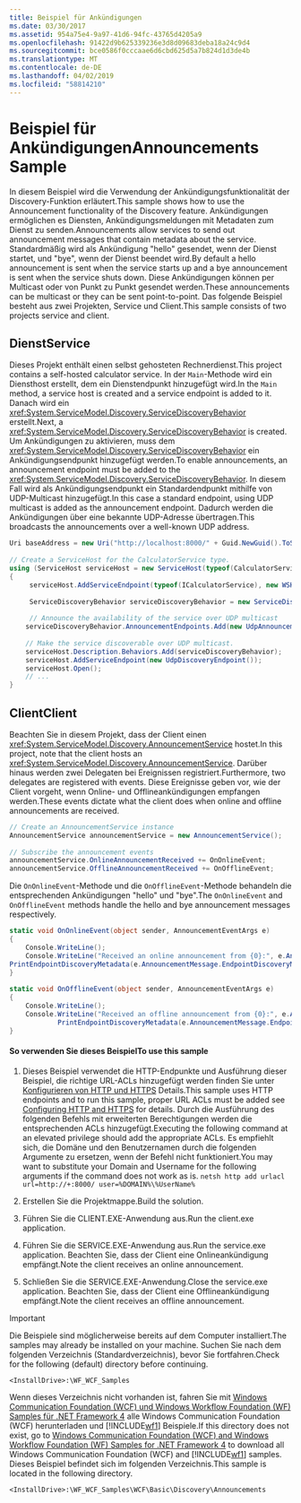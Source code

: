 ```yaml
---
title: Beispiel für Ankündigungen
ms.date: 03/30/2017
ms.assetid: 954a75e4-9a97-41d6-94fc-43765d4205a9
ms.openlocfilehash: 91422d9b625339236e3d8d09683deba18a24c9d4
ms.sourcegitcommit: bce0586f0cccaae6d6cbd625d5a7b824d1d3de4b
ms.translationtype: MT
ms.contentlocale: de-DE
ms.lasthandoff: 04/02/2019
ms.locfileid: "58814210"
---
```

# <a name="announcements-sample"></a><span data-ttu-id="f9f30-102">Beispiel für Ankündigungen</span><span class="sxs-lookup"><span data-stu-id="f9f30-102">Announcements Sample</span></span>
<span data-ttu-id="f9f30-103">In diesem Beispiel wird die Verwendung der Ankündigungsfunktionalität der Discovery-Funktion erläutert.</span><span class="sxs-lookup"><span data-stu-id="f9f30-103">This sample shows how to use the Announcement functionality of the Discovery feature.</span></span> <span data-ttu-id="f9f30-104">Ankündigungen ermöglichen es Diensten, Ankündigungsmeldungen mit Metadaten zum Dienst zu senden.</span><span class="sxs-lookup"><span data-stu-id="f9f30-104">Announcements allow services to send out announcement messages that contain metadata about the service.</span></span> <span data-ttu-id="f9f30-105">Standardmäßig wird als Ankündigung "hello" gesendet, wenn der Dienst startet, und "bye", wenn der Dienst beendet wird.</span><span class="sxs-lookup"><span data-stu-id="f9f30-105">By default a hello announcement is sent when the service starts up and a bye announcement is sent when the service shuts down.</span></span> <span data-ttu-id="f9f30-106">Diese Ankündigungen können per Multicast oder von Punkt zu Punkt gesendet werden.</span><span class="sxs-lookup"><span data-stu-id="f9f30-106">These announcements can be multicast or they can be sent point-to-point.</span></span> <span data-ttu-id="f9f30-107">Das folgende Beispiel besteht aus zwei Projekten, Service und Client.</span><span class="sxs-lookup"><span data-stu-id="f9f30-107">This sample consists of two projects service and client.</span></span>  
  
## <a name="service"></a><span data-ttu-id="f9f30-108">Dienst</span><span class="sxs-lookup"><span data-stu-id="f9f30-108">Service</span></span>  
 <span data-ttu-id="f9f30-109">Dieses Projekt enthält einen selbst gehosteten Rechnerdienst.</span><span class="sxs-lookup"><span data-stu-id="f9f30-109">This project contains a self-hosted calculator service.</span></span> <span data-ttu-id="f9f30-110">In der `Main`-Methode wird ein Diensthost erstellt, dem ein Dienstendpunkt hinzugefügt wird.</span><span class="sxs-lookup"><span data-stu-id="f9f30-110">In the `Main` method, a service host is created and a service endpoint is added to it.</span></span> <span data-ttu-id="f9f30-111">Danach wird ein <xref:System.ServiceModel.Discovery.ServiceDiscoveryBehavior> erstellt.</span><span class="sxs-lookup"><span data-stu-id="f9f30-111">Next, a <xref:System.ServiceModel.Discovery.ServiceDiscoveryBehavior> is created.</span></span> <span data-ttu-id="f9f30-112">Um Ankündigungen zu aktivieren, muss dem <xref:System.ServiceModel.Discovery.ServiceDiscoveryBehavior> ein Ankündigungsendpunkt hinzugefügt werden.</span><span class="sxs-lookup"><span data-stu-id="f9f30-112">To enable announcements, an announcement endpoint must be added to the <xref:System.ServiceModel.Discovery.ServiceDiscoveryBehavior>.</span></span> <span data-ttu-id="f9f30-113">In diesem Fall wird als Ankündigungsendpunkt ein Standardendpunkt mithilfe von UDP-Multicast hinzugefügt.</span><span class="sxs-lookup"><span data-stu-id="f9f30-113">In this case a standard endpoint, using UDP multicast is added as the announcement endpoint.</span></span> <span data-ttu-id="f9f30-114">Dadurch werden die Ankündigungen über eine bekannte UDP-Adresse übertragen.</span><span class="sxs-lookup"><span data-stu-id="f9f30-114">This broadcasts the announcements over a well-known UDP address.</span></span>  
  
```csharp
Uri baseAddress = new Uri("http://localhost:8000/" + Guid.NewGuid().ToString());  
  
// Create a ServiceHost for the CalculatorService type.  
using (ServiceHost serviceHost = new ServiceHost(typeof(CalculatorService), baseAddress))  
{  
     serviceHost.AddServiceEndpoint(typeof(ICalculatorService), new WSHttpBinding(), String.Empty);  
  
     ServiceDiscoveryBehavior serviceDiscoveryBehavior = new ServiceDiscoveryBehavior();  
  
     // Announce the availability of the service over UDP multicast  
    serviceDiscoveryBehavior.AnnouncementEndpoints.Add(new UdpAnnouncementEndpoint());  
  
    // Make the service discoverable over UDP multicast.  
    serviceHost.Description.Behaviors.Add(serviceDiscoveryBehavior);                  
    serviceHost.AddServiceEndpoint(new UdpDiscoveryEndpoint());  
    serviceHost.Open();  
    // ...  
}  
```  
  
## <a name="client"></a><span data-ttu-id="f9f30-115">Client</span><span class="sxs-lookup"><span data-stu-id="f9f30-115">Client</span></span>  
 <span data-ttu-id="f9f30-116">Beachten Sie in diesem Projekt, dass der Client einen <xref:System.ServiceModel.Discovery.AnnouncementService> hostet.</span><span class="sxs-lookup"><span data-stu-id="f9f30-116">In this project, note that the client hosts an <xref:System.ServiceModel.Discovery.AnnouncementService>.</span></span> <span data-ttu-id="f9f30-117">Darüber hinaus werden zwei Delegaten bei Ereignissen registriert.</span><span class="sxs-lookup"><span data-stu-id="f9f30-117">Furthermore, two delegates are registered with events.</span></span> <span data-ttu-id="f9f30-118">Diese Ereignisse geben vor, wie der Client vorgeht, wenn Online- und Offlineankündigungen empfangen werden.</span><span class="sxs-lookup"><span data-stu-id="f9f30-118">These events dictate what the client does when online and offline announcements are received.</span></span>  
  
```csharp
// Create an AnnouncementService instance  
AnnouncementService announcementService = new AnnouncementService();  
  
// Subscribe the announcement events  
announcementService.OnlineAnnouncementReceived += OnOnlineEvent;  
announcementService.OfflineAnnouncementReceived += OnOfflineEvent;  
```  
  
 <span data-ttu-id="f9f30-119">Die `OnOnlineEvent`-Methode und die `OnOfflineEvent`-Methode behandeln die entsprechenden Ankündigungen "hello" und "bye".</span><span class="sxs-lookup"><span data-stu-id="f9f30-119">The `OnOnlineEvent` and `OnOfflineEvent` methods handle the hello and bye announcement messages respectively.</span></span>  
  
```csharp
static void OnOnlineEvent(object sender, AnnouncementEventArgs e)  
{  
    Console.WriteLine();              
    Console.WriteLine("Received an online announcement from {0}:", e.AnnouncementMessage.EndpointDiscoveryMetadata.Address);  
PrintEndpointDiscoveryMetadata(e.AnnouncementMessage.EndpointDiscoveryMetadata);  
}  
  
static void OnOfflineEvent(object sender, AnnouncementEventArgs e)  
{  
    Console.WriteLine();  
    Console.WriteLine("Received an offline announcement from {0}:", e.AnnouncementMessage.EndpointDiscoveryMetadata.Address);  
            PrintEndpointDiscoveryMetadata(e.AnnouncementMessage.EndpointDiscoveryMetadata);  
}  
```  
  
#### <a name="to-use-this-sample"></a><span data-ttu-id="f9f30-120">So verwenden Sie dieses Beispiel</span><span class="sxs-lookup"><span data-stu-id="f9f30-120">To use this sample</span></span>  
  
1.  <span data-ttu-id="f9f30-121">Dieses Beispiel verwendet die HTTP-Endpunkte und Ausführung dieser Beispiel, die richtige URL-ACLs hinzugefügt werden finden Sie unter [Konfigurieren von HTTP und HTTPS](https://go.microsoft.com/fwlink/?LinkId=70353) Details.</span><span class="sxs-lookup"><span data-stu-id="f9f30-121">This sample uses HTTP endpoints and to run this sample, proper URL ACLs must be added see [Configuring HTTP and HTTPS](https://go.microsoft.com/fwlink/?LinkId=70353) for details.</span></span> <span data-ttu-id="f9f30-122">Durch die Ausführung des folgenden Befehls mit erweiterten Berechtigungen werden die entsprechenden ACLs hinzugefügt.</span><span class="sxs-lookup"><span data-stu-id="f9f30-122">Executing the following command at an elevated privilege should add the appropriate ACLs.</span></span> <span data-ttu-id="f9f30-123">Es empfiehlt sich, die Domäne und den Benutzernamen durch die folgenden Argumente zu ersetzen, wenn der Befehl nicht funktioniert.</span><span class="sxs-lookup"><span data-stu-id="f9f30-123">You may want to substitute your Domain and Username for the following arguments if the command does not work as is.</span></span> `netsh http add urlacl url=http://+:8000/ user=%DOMAIN%\%UserName%`  
  
2.  <span data-ttu-id="f9f30-124">Erstellen Sie die Projektmappe.</span><span class="sxs-lookup"><span data-stu-id="f9f30-124">Build the solution.</span></span>  
  
3.  <span data-ttu-id="f9f30-125">Führen Sie die CLIENT.EXE-Anwendung aus.</span><span class="sxs-lookup"><span data-stu-id="f9f30-125">Run the client.exe application.</span></span>  
  
4.  <span data-ttu-id="f9f30-126">Führen Sie die SERVICE.EXE-Anwendung aus.</span><span class="sxs-lookup"><span data-stu-id="f9f30-126">Run the service.exe application.</span></span> <span data-ttu-id="f9f30-127">Beachten Sie, dass der Client eine Onlineankündigung empfängt.</span><span class="sxs-lookup"><span data-stu-id="f9f30-127">Note the client receives an online announcement.</span></span>  
  
5.  <span data-ttu-id="f9f30-128">Schließen Sie die SERVICE.EXE-Anwendung.</span><span class="sxs-lookup"><span data-stu-id="f9f30-128">Close the service.exe application.</span></span> <span data-ttu-id="f9f30-129">Beachten Sie, dass der Client eine Offlineankündigung empfängt.</span><span class="sxs-lookup"><span data-stu-id="f9f30-129">Note the client receives an offline announcement.</span></span>  
  
> [!IMPORTANT]
>  <span data-ttu-id="f9f30-130">Die Beispiele sind möglicherweise bereits auf dem Computer installiert.</span><span class="sxs-lookup"><span data-stu-id="f9f30-130">The samples may already be installed on your machine.</span></span> <span data-ttu-id="f9f30-131">Suchen Sie nach dem folgenden Verzeichnis (Standardverzeichnis), bevor Sie fortfahren.</span><span class="sxs-lookup"><span data-stu-id="f9f30-131">Check for the following (default) directory before continuing.</span></span>  
>   
>  `<InstallDrive>:\WF_WCF_Samples`  
>   
>  <span data-ttu-id="f9f30-132">Wenn dieses Verzeichnis nicht vorhanden ist, fahren Sie mit [Windows Communication Foundation (WCF) und Windows Workflow Foundation (WF) Samples für .NET Framework 4](https://go.microsoft.com/fwlink/?LinkId=150780) alle Windows Communication Foundation (WCF) herunterladen und [!INCLUDE[wf1](../../../../includes/wf1-md.md)] Beispiele.</span><span class="sxs-lookup"><span data-stu-id="f9f30-132">If this directory does not exist, go to [Windows Communication Foundation (WCF) and Windows Workflow Foundation (WF) Samples for .NET Framework 4](https://go.microsoft.com/fwlink/?LinkId=150780) to download all Windows Communication Foundation (WCF) and [!INCLUDE[wf1](../../../../includes/wf1-md.md)] samples.</span></span> <span data-ttu-id="f9f30-133">Dieses Beispiel befindet sich im folgenden Verzeichnis.</span><span class="sxs-lookup"><span data-stu-id="f9f30-133">This sample is located in the following directory.</span></span>  
>   
>  `<InstallDrive>:\WF_WCF_Samples\WCF\Basic\Discovery\Announcements`  
  
